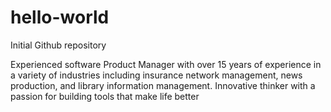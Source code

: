 # hello-world
Initial Github repository

Experienced software Product Manager with over 15 years of experience in a variety of industries including insurance network management, news production, and library information management. 
Innovative thinker with a passion for building tools that make life better
